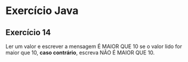 # Exercício Java

## Exercício 14

Ler um valor e escrever a mensagem É MAIOR QUE 10 se o valor lido for maior que 10, **caso contrário**, escreva NÃO É MAIOR QUE 10.

